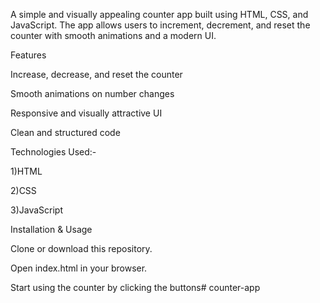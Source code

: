 A simple and visually appealing counter app built using HTML, CSS, and JavaScript. The app allows users to increment, decrement, and reset the counter with smooth animations and a modern UI.

Features

Increase, decrease, and reset the counter

Smooth animations on number changes

Responsive and visually attractive UI

Clean and structured code

Technologies Used:-

1)HTML

2)CSS

3)JavaScript



Installation & Usage

Clone or download this repository.

Open index.html in your browser.

Start using the counter by clicking the buttons# counter-app
